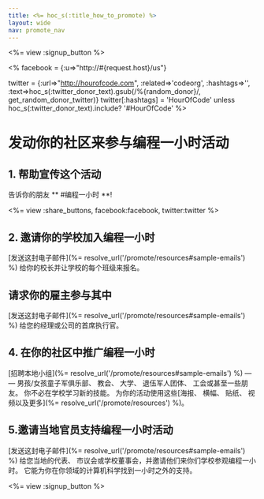 ```yaml
---
title: <%= hoc_s(:title_how_to_promote) %>
layout: wide
nav: promote_nav
---
```

<%= view :signup_button %>

<% facebook = {:u=>"http://#{request.host}/us"}

twitter = {:url=>"http://hourofcode.com", :related=>'codeorg', :hashtags=>'', :text=>hoc_s(:twitter_donor_text).gsub(/%{random_donor}/, get_random_donor_twitter)} twitter[:hashtags] = 'HourOfCode' unless hoc_s(:twitter_donor_text).include? '#HourOfCode' %>

# 发动你的社区来参与编程一小时活动

## 1. 帮助宣传这个活动

告诉你的朋友 ** #编程一小时 **!

<%= view :share_buttons, facebook:facebook, twitter:twitter %>

## 2. 邀请你的学校加入编程一小时

[发送这封电子邮件](%= resolve_url('/promote/resources#sample-emails') %) 给你的校长并让学校的每个班级来报名。

## 请求你的雇主参与其中

[发送这封电子邮件](%= resolve_url('/promote/resources#sample-emails') %) 给您的经理或公司的首席执行官。

## 4. 在你的社区中推广编程一小时

[招聘本地小组](%= resolve_url('/promote/resources#sample-emails') %) — — 男孩/女孩童子军俱乐部、 教会、 大学、 退伍军人团体、 工会或甚至一些朋友。 你不必在学校学习新的技能。 为你的活动使用这些[海报、 横幅、 贴纸、 视频以及更多](%= resolve_url('/promote/resources') %)。

## 5.邀请当地官员支持编程一小时活动

[发送这封电子邮件](%= resolve_url('/promote/resources#sample-emails') %) 给您当地的代表、 市议会或学校董事会，并邀请他们来你们学校参观编程一小时。 它能为你在你领域的计算机科学找到一小时之外的支持。

<%= view :signup_button %>